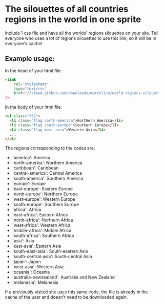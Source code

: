 # The silouettes of all countries regions in the world in one sprite

Include 1 css file and have all the worlds' regions silouettes on your site. Tell everyone who uses a lot of regions silouettes to use this link, so it will be in everyone's cache!

## Example usage:

In the head of your html file:

```html
<link
    rel="stylesheet"
    type="text/css"
    href="//cloud.github.com/downloads/marcolino/world-regions-silouettes-sprite/flags32.css"
/>
```

In the body of your html file:

```html
<ul class="f32">
  <li class="flag north-america">Northern America</li>
  <li class="flag south-europe">Southern Europe</li>
  <li class="flag west-asia">Western Asia</li>
  ...
</ul>
```

The regions corresponding to the codes are:

- 'america':              America
- 'north-america':        Northern America
- 'caribbean':            Caribbean
- 'central-america':      Central America
- 'south-america':        Southern America
- 'europe':               Europe
- 'east-europe':          Eastern Europe
- 'north-europe':         Northern Europe
- 'west-europe':          Western Europe
- 'south-europe':         Southern Europe
- 'africa':               Africa
- 'east-africa':          Eastern Africa
- 'north-africa':         Northern Africa
- 'west-africa':          Western Africa
- 'middle-africa':        Middle Africa
- 'south-africa':         Southern Africa
- 'asia':                 Asia
- 'east-asia':            Eastern Asia
- 'south-east-asia':      South-eastern Asia
- 'south-central-asia':   South-central Asia
- 'japan':                Japan
- 'west-asia':            Western Asia
- 'oceania':              Oceania
- 'australia-newzealand': Australia and New Zealand
- 'melanesia':            Melanesia

If a previously visited site uses this same code, the file is already in the cache of the user and doesn't need to be downloaded again.
